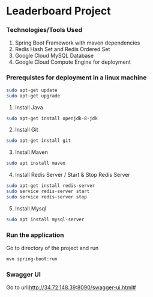 Leaderboard Project 
===================================

### Technologies/Tools Used

1. Spring Boot Framework with maven dependencies
2. Redis Hash Set and Redis Ordered Set
3. Google Cloud MySQL Database 
4. Google Cloud Compute Engine for deployment


### Prerequistes for deployment in a linux machine

```bash
sudo apt-get update
sudo apt-get upgrade
```
1. Install Java
```bash
sudo apt-get install openjdk-8-jdk
```
2. Install Git
```bash
sudo apt-get install git
```
3. Install Maven
```bash
sudo apt install maven
```
4. Install Redis Server / Start & Stop Redis Server
```bash
sudo apt-get install redis-server
sudo service redis-server start
sudo service redis-server stop
```
5. Install Mysql
```bash
sudo apt install mysql-server
```

### Run the application

Go to directory of the project and run
```bash
mvn spring-boot:run
```

### Swagger UI

Go to url:http://34.72.148.39:8090/swagger-ui.html#
